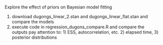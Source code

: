Explore the effect of priors on Bayesian model fitting

1) download dugongs_linear_2.stan and dugongs_linear_flat.stan and compare the models
2) execute code in regression_dugons_compare.R and compare the outputs
    pay attention to: 1) ESS, autocorrelation, etc. 2) elapsed time, 3) posterior distributions
